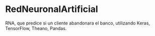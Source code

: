 # RedNeuronalArtificial
RNA, que predice si un cliente abandonara el banco, utilizando Keras, TensorFlow, Theano, Pandas.


